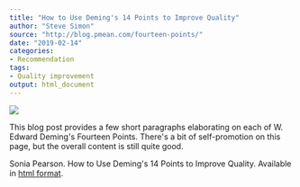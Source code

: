 ```yaml
---
title: "How to Use Deming's 14 Points to Improve Quality"
author: "Steve Simon"
source: "http://blog.pmean.com/fourteen-points/"
date: "2019-02-14"
categories:
- Recommendation
tags:
- Quality improvement
output: html_document
---
```


![](http://www.pmean.com/new-images/19/fourteen-points01.png)

<div class="notes">

This blog post provides a few short paragraphs elaborating on each of W. Edward Deming's Fourteen Points. There's a bit of self-promotion on this page, but the overall content is still quite good.

Sonia Pearson. How to Use Deming's 14 Points to Improve Quality. Available in [html format][pea1].

[pea1]: https://tallyfy.com/demings-14-points/

</div>
